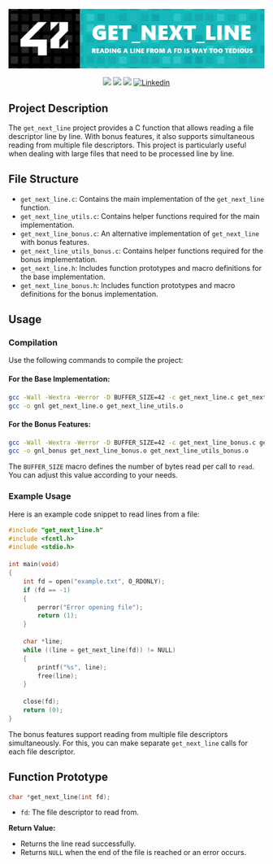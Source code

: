 <p align="center">
  <img src="https://github.com/jotavare/jotavare/blob/main/42/banners/piscine_and_common_core/github_piscine_and_common_core_banner_get_next_line.png">
</p>

<p align="center">
	<img src="https://img.shields.io/badge/status-finished-success?color=%2312bab9&style=flat-square" />
	<img src="https://img.shields.io/badge/evaluated-16%20%2F%2012%20%2F%202024-success?color=%2312bab9&style=flat-square" />
	<img src="https://img.shields.io/badge/score-125%20%2F%20100-success?color=%2312bab9&style=flat-square" />
	<a href='https://www.linkedin.com/in/kerem0zcn' target="_blank"><img alt='Linkedin' src='https://img.shields.io/badge/LinkedIn-100000?style=flat-square&logo=Linkedin&logoColor=white&labelColor=0A66C2&color=0A66C2'/></a>
</p>

## Project Description

The `get_next_line` project provides a C function that allows reading a file descriptor line by line. With bonus features, it also supports simultaneous reading from multiple file descriptors. This project is particularly useful when dealing with large files that need to be processed line by line.

## File Structure

- `get_next_line.c`: Contains the main implementation of the `get_next_line` function.
- `get_next_line_utils.c`: Contains helper functions required for the main implementation.
- `get_next_line_bonus.c`: An alternative implementation of `get_next_line` with bonus features.
- `get_next_line_utils_bonus.c`: Contains helper functions required for the bonus implementation.
- `get_next_line.h`: Includes function prototypes and macro definitions for the base implementation.
- `get_next_line_bonus.h`: Includes function prototypes and macro definitions for the bonus implementation.

## Usage

### Compilation

Use the following commands to compile the project:

#### For the Base Implementation:

```bash
gcc -Wall -Wextra -Werror -D BUFFER_SIZE=42 -c get_next_line.c get_next_line_utils.c
gcc -o gnl get_next_line.o get_next_line_utils.o
```

#### For the Bonus Features:

```bash
gcc -Wall -Wextra -Werror -D BUFFER_SIZE=42 -c get_next_line_bonus.c get_next_line_utils_bonus.c
gcc -o gnl_bonus get_next_line_bonus.o get_next_line_utils_bonus.o
```

The `BUFFER_SIZE` macro defines the number of bytes read per call to `read`. You can adjust this value according to your needs.

### Example Usage

Here is an example code snippet to read lines from a file:

```c
#include "get_next_line.h"
#include <fcntl.h>
#include <stdio.h>

int main(void)
{
    int fd = open("example.txt", O_RDONLY);
    if (fd == -1)
    {
        perror("Error opening file");
        return (1);
    }

    char *line;
    while ((line = get_next_line(fd)) != NULL)
    {
        printf("%s", line);
        free(line);
    }

    close(fd);
    return (0);
}
```

The bonus features support reading from multiple file descriptors simultaneously. For this, you can make separate `get_next_line` calls for each file descriptor.

## Function Prototype

```c
char *get_next_line(int fd);
```

- `fd`: The file descriptor to read from.

**Return Value:**
- Returns the line read successfully.
- Returns `NULL` when the end of the file is reached or an error occurs.
